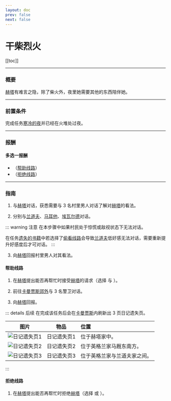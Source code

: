 ```yaml
---
layout: doc
prev: false
next: false
---
```


# 干柴烈火

[[toc]]

---

### 概要

[赫塔](#/)有难言之隐，除了柴火外，夜里她需要其他的东西陪伴她。

---

### 前置条件

完成任务[寒冷的夜](../cold_night/)并已经在火堆处过夜。

---

### 报酬

#### 多选一报酬

- <Badge type="danger" text="解锁任务" /> <Badge type="warning" text="30 金币" /> <Badge type="tip" text="+ 赫塔好感" /> （[帮助线路](#帮助线路)）
- <Badge type="warning" text="10 金币" /> （[拒绝线路](#拒绝线路)）

---

### 指南

1. 与[赫塔](#/)对话，获悉需要与 3 名村里男人对话了解对[赫塔](#/)的看法。

2. 分别与[兰道夫](#/)、[马耳他](#/)、[埃瓦尔德](#/)对话。

::: warning 注意
在本步骤中如果村民处于惊慌或敌视状态下无法对话。

在任务[遗失的书籍](../lost_book/)中若选择了[偷看线路](../lost_book/#偷看线路)会导致[兰道夫](#/)低好感无法对话，需要重新提升好感度后才可对话。
:::

3. 向[赫塔](#/)回报村里男人对其看法。

#### 帮助线路

1. 在[赫塔](#/)提出能否再帮忙时接受[赫塔](#/)的请求（选择 <Badge type="info" text="什么事？" /> 与 <Badge type="info" text="我会试试。" /> ）。

2. 前往[卡曼贾斯郊外](#/)与 3 名警卫对话。

3. 向[赫塔](#/)回报。

::: details 后续
在完成该任务后会在[卡曼贾斯](#/)内刷新出 3 页日记遗失页。

| 图片 | 物品 | 位置 |
| :-: | :-: | :-- |
| ![日记遗失页1](/img/item/31bd59eb2ac96f89.png) | 日记遗失页1 | 位于赫塔家中。 |
| ![日记遗失页2](/img/item/31bd59eb2ac96f89.png) | 日记遗失页2 | 位于英格兰家马厩东南方。 |
| ![日记遗失页3](/img/item/31bd59eb2ac96f89.png) | 日记遗失页3 | 位于英格兰家与兰道夫家之间。 |
:::

#### 拒绝线路

1. 在[赫塔](#/)提出能否再帮忙时拒绝[赫塔](#/)（选择 <Badge type="info" text="到此为止了。" /> 或 <Badge type="info" text="我不想和异兽扯上关系。" /> ）。
